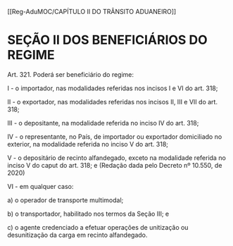 [[Reg-AduMOC/CAPÍTULO II DO TRÂNSITO ADUANEIRO]]

# SEÇÃO II DOS BENEFICIÁRIOS DO REGIME

Art. 321. Poderá ser beneficiário do regime:

I - o importador, nas modalidades referidas nos incisos I e VI
do art. 318;

II - o exportador, nas modalidades referidas nos incisos II, III
e VII do art. 318;

III - o depositante, na modalidade referida no inciso IV do art.
318;

IV - o representante, no País, de importador ou exportador
domiciliado no exterior, na modalidade referida no inciso V
do art. 318;

V - o depositário de recinto alfandegado, exceto na
modalidade referida no inciso V do caput do art. 318; e
(Redação dada pelo Decreto nº 10.550, de 2020)

VI - em qualquer caso:

a) o operador de transporte multimodal;

b) o transportador, habilitado nos termos da Seção III; e

c) o agente credenciado a efetuar operações de unitização
ou desunitização da carga em recinto alfandegado.